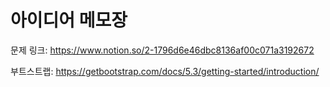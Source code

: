 # 아이디어 메모장

문제 링크: https://www.notion.so/2-1796d6e46dbc8136af00c071a3192672

부트스트랩: https://getbootstrap.com/docs/5.3/getting-started/introduction/